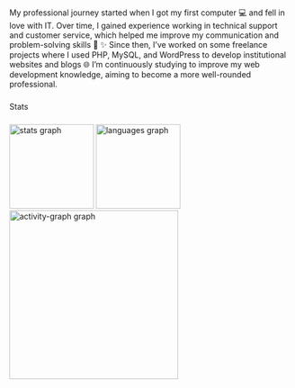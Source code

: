<p align="left">My professional journey started when I got my first computer 💻 and fell in love with IT. Over time, I gained experience working in technical support and customer service, which helped me improve my communication and problem-solving skills 💬 ✨ Since then, I’ve worked on some freelance projects where I used PHP, MySQL, and WordPress to develop institutional websites and blogs 🌐 I’m continuously studying to improve my web development knowledge, aiming to become a more well-rounded professional.</p>

###

<p align="left">Stats</p>

###

<div align="left">
  <img src="https://github-readme-stats.vercel.app/api?username=alexandremsferreira&hide_title=false&hide_rank=false&show_icons=true&include_all_commits=true&count_private=true&disable_animations=false&theme=gruvbox_light&locale=en&hide_border=false&order=1" height="150" alt="stats graph"  />
  <img src="https://github-readme-stats.vercel.app/api/top-langs?username=alexandremsferreira&locale=en&hide_title=false&layout=compact&card_width=320&langs_count=5&theme=gruvbox_light&hide_border=false&order=2" height="150" alt="languages graph"  />
  <img src="https://github-readme-activity-graph.vercel.app/graph?username=alexandremsferreira&radius=16&theme=react&area=true&order=5" height="300" alt="activity-graph graph"  />
</div>

###
